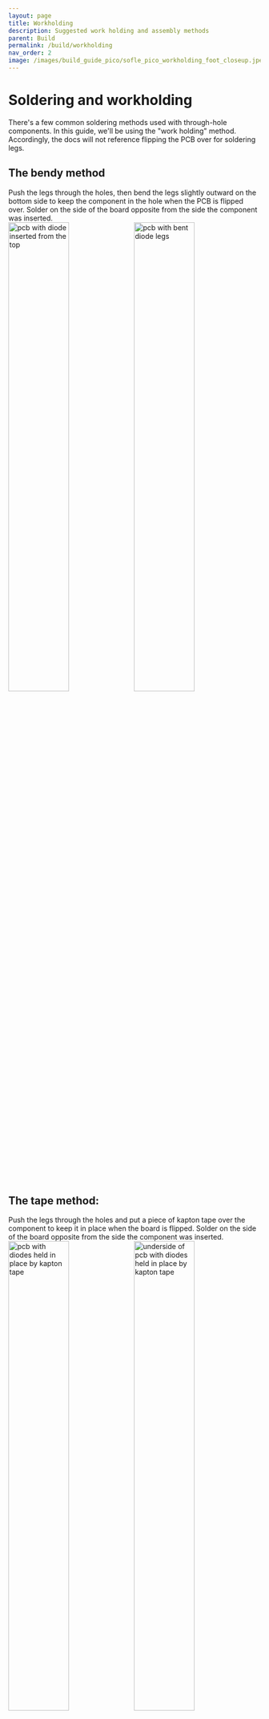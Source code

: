```yaml
---
layout: page
title: Workholding
description: Suggested work holding and assembly methods 
parent: Build
permalink: /build/workholding
nav_order: 2
image: /images/build_guide_pico/sofle_pico_workholding_foot_closeup.jpeg
---
```


# Soldering and workholding

There's a few common soldering methods used with through-hole components. In this guide, we'll be using the "work holding" method. Accordingly, the docs will not reference flipping the PCB over for soldering legs.

## The bendy method

Push the legs through the holes, then bend the legs slightly outward on the bottom side to keep the component in the hole when the PCB is flipped over. Solder on the side of the board opposite from the side the component was inserted.
<br> <a href="/images/build_guide_pico/diode_bend_top.JPG"><img src="/images/build_guide_pico/diode_bend_top.JPG" alt="pcb with diode inserted from the top" width="49%" /></a> <a href="/images/build_guide_pico/diode_bend_under.JPG"><img src="/images/build_guide_pico/diode_bend_under.JPG" alt="pcb with bent diode legs" width="49%" /></a>

## The tape method:

Push the legs through the holes and put a piece of kapton tape over the component to keep it in place when the board is flipped. Solder on the side of the board opposite from the side the component was inserted.
<br> <a href="/images/build_guide_pico/kapton_top.JPG"><img src="/images/build_guide_pico/kapton_top.JPG" alt="pcb with diodes held in place by kapton tape" width="49%" /></a> <a href="/images/build_guide_pico/kapton_under.JPG"><img src="/images/build_guide_pico/kapton_under.JPG" alt="underside of pcb with diodes held in place by kapton tape" width="49%" /></a>

## Work holding

Use helping hands or work holding jig to keep the PCB lifted off the work surface. Insert components through the holes, _do not_ flip the pcb, and solder on the side the components are inserted. <br> This is the recommended method.<br>If you have access to a 3d printer, you can print disposable [work holding legs designed specifically for the ErgoDonk Zero PCB](https://www.printables.com/model/733164-ergodonk-zero-pcb-holding-feet). <br> <Br>
**[Magnetic work holding thingies](https://www.aliexpress.us/item/2255800735314797.html)** <br><a href="/images/build_guide_pico/top_jig.JPG"><img src="/images/build_guide_pico/top_jig.JPG" alt="pcb in workholding jigs with diodes inserted from the top" width="49%" /></a> <a href="/images/build_guide_pico/workholding_jig_solder_from_top.JPG"><img src="/images/build_guide_pico/workholding_jig_solder_from_top.JPG" alt="pcb in workholding jigs with diodes protruding" width="49%" /></a><br> <br>**[3d Printable work holding feet](https://www.printables.com/model/733164-ergodonk-zero-pcb-holding-feet)**<br>
<a href="/images/build_guide_pico/sofle_pico_workholding_four_foot.jpeg"><img src="/images/build_guide_pico/sofle_pico_workholding_four_foot.jpeg" alt="Disposable 3d printable work holding legs for the Sofle Pico" width="32%" /></a> <a href="/images/build_guide_pico/sofle_pico_workholding_foot_closeup.jpeg"><img src="/images/build_guide_pico/sofle_pico_workholding_foot_closeup.jpeg" alt="Close up of a disposable 3d printable work holding leg for the Sofle Pico" width="32%" /></a> <a href="/images/build_guide_pico/3d_model_of_work_feet.png"><img src="/images/build_guide_pico/3d_model_of_work_feet.png" alt="3d model of a disposable 3d printable work holding leg for the Sofle Pico" width="32%" /></a>